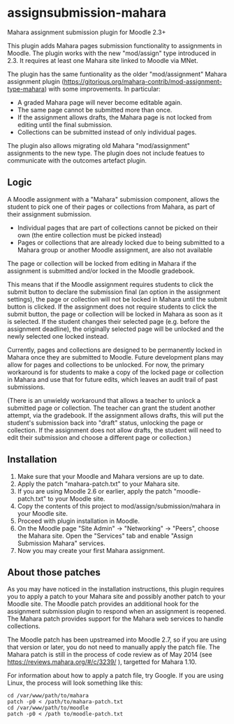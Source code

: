 assignsubmission-mahara
============================

Mahara assignment submission plugin for Moodle 2.3+

This plugin adds Mahara pages submission functionality to assignments in Moodle.
The plugin works with the new "mod/assign" type introduced in 2.3. It requires 
at least one Mahara site linked to Moodle via MNet.

The plugin has the same funtionality as the older "mod/assignment" Mahara 
assignment plugin (https://gitorious.org/mahara-contrib/mod-assignment-type-mahara) 
with some improvements. In particular:

* A graded Mahara page will never become editable again.
* The same page cannot be submitted more than once.
* If the assignment allows drafts, the Mahara page is not locked from editing until the final submission.
* Collections can be submitted instead of only individual pages.

The plugin also allows migrating old Mahara "mod/assignment" assignments to the new
type. The plugin does not include featues to communicate with the outcomes artefact
plugin.

Logic
-----

A Moodle assignment with a "Mahara" submission component, allows the student to pick
one of their pages or collections from Mahara, as part of their assignment submission.

* Individual pages that are part of collections cannot be picked on their own (the entire collection must be picked instead)
* Pages or collections that are already locked due to being submitted to a Mahara group or another Moodle assignment, are also not available

The page or collection will be locked from editing in Mahara if the assignment is
submitted and/or locked in the Moodle gradebook.

This means that if the Moodle assignment requires students to click the submit
button to declare the submission final (an option in the assignment settings), the
page or collection will not be locked in Mahara until the submit button is clicked.
If the assignment does not require students to click the submit button, the page or
collection will be locked in Mahara as soon as it is selected. If the student changes
their selected page (e.g. before the assignment deadline), the originally selected
page will be unlocked and the newly selected one locked instead.

Currently, pages and collections are designed to be permanently locked in Mahara
once they are submitted to Moodle. Future development plans may allow for pages and
collections to be unlocked. For now, the primary workaround is for students to make
a copy of the locked page or collection in Mahara and use that for future edits, 
which leaves an audit trail of past submissions.

(There is an unwieldy workaround that allows a teacher to unlock a submitted page or
collection. The teacher can grant the student another attempt, via the gradebook. If
the assignment allows drafts, this will put the student's submission back into "draft"
status, unlocking the page or collection. If the assignment does not allow drafts,
the student will need to edit their submission and choose a different page or collection.)

Installation
------------
1. Make sure that your Moodle and Mahara versions are up to date.
2. Apply the patch "mahara-patch.txt" to your Mahara site.
3. If you are using Moodle 2.6 or earlier, apply the patch "moodle-patch.txt" to your 
      Moodle site.
4. Copy the contents of this project to mod/assign/submission/mahara in your Moodle site.
5. Proceed with plugin installation in Moodle.
6. On the Moodle page "Site Admin" -> "Networking" -> "Peers", choose the Mahara site.
      Open the "Services" tab and enable "Assign Submission Mahara" services.
7. Now you may create your first Mahara assignment.

About those patches
-------------------

As you may have noticed in the installation instructions, this plugin requires you to apply a patch to your Mahara site and possibly another patch to your Moodle site. The Moodle patch provides an additional hook for the assignment submission plugin to respond when an assignment is reopened. The Mahara patch provides support for the Mahara web services to handle collections.

The Moodle patch has been upstreamed into Moodle 2.7, so if you are using that version or later, you do not need to manually apply the patch file. The Mahara patch is still in the process of code review as of May 2014 (see https://reviews.mahara.org/#/c/3239/ ), targetted for Mahara 1.10.

For information about how to apply a patch file, try Google. If you are using Linux, the process will look something like this:

```Shell
cd /var/www/path/to/mahara
patch -p0 < /path/to/mahara-patch.txt
cd /var/www/path/to/moodle
patch -p0 < /path to/moodle-patch.txt
```
